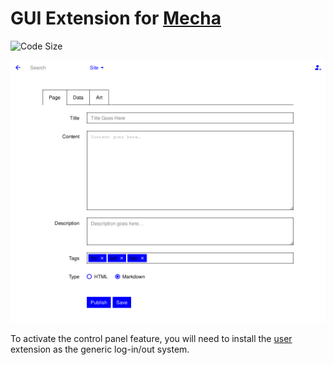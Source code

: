 GUI Extension for [Mecha](https://github.com/mecha-cms/mecha)
=============================================================

![Code Size](https://img.shields.io/github/languages/code-size/mecha-cms/x.panel?color=%23444&style=for-the-badge)

![Panel](index.png)

To activate the control panel feature, you will need to install the [user](https://github.com/mecha-cms/x.user "User") extension as the generic log-in/out system.